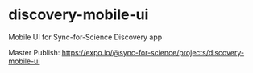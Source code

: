 # discovery-mobile-ui
Mobile UI for Sync-for-Science Discovery app

Master Publish: https://expo.io/@sync-for-science/projects/discovery-mobile-ui

